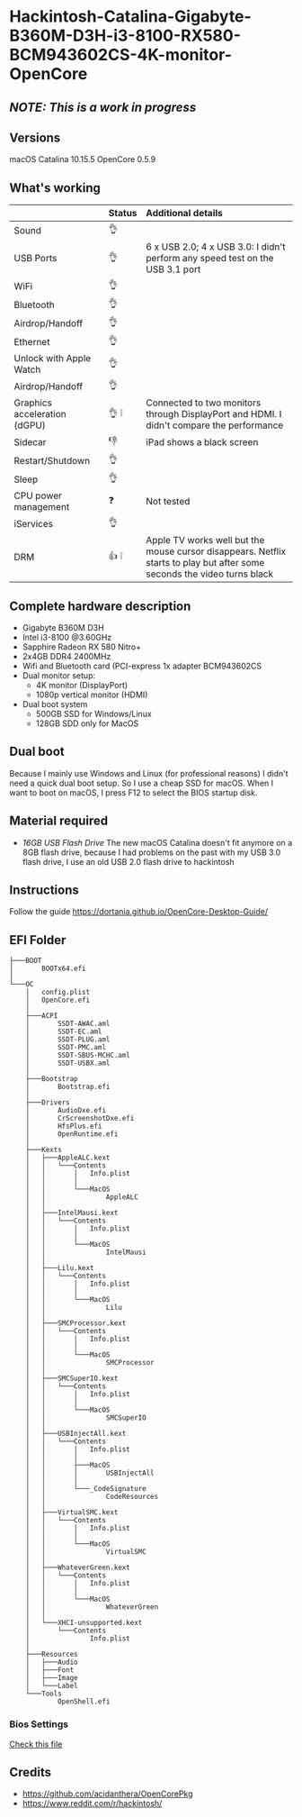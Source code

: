 # Hackintosh-Catalina-Gigabyte-B360M-D3H-i3-8100-RX580-BCM943602CS-4K-monitor-OpenCore

## *NOTE: This is a work in progress*

## Versions
macOS Catalina 10.15.5
OpenCore 0.5.9

## What's working
||Status|Additional details|
|:-|:-|:-|
|Sound| :ok_hand: ||
|USB Ports| :ok_hand: |6 x USB 2.0; 4 x USB 3.0: I didn't perform any speed test on the USB 3.1 port|
|WiFi| :ok_hand: ||
|Bluetooth| :ok_hand: ||
|Airdrop/Handoff| :ok_hand: ||
|Ethernet| :ok_hand: ||
|Unlock with Apple Watch| :ok_hand: ||
|Airdrop/Handoff| :ok_hand: ||
|Graphics acceleration (dGPU)| :ok_hand: :grey_exclamation: |Connected to two monitors through DisplayPort and HDMI. I didn't compare the performance|
|Sidecar| :thumbsdown: |iPad shows a black screen|
|Restart/Shutdown| :ok_hand: ||
|Sleep| :ok_hand: ||
|CPU power management| :question: |Not tested|
|iServices| :ok_hand: ||
|DRM| :thumbsup: :grey_exclamation: | Apple TV works well but the mouse cursor disappears. Netflix starts to play but after some seconds the video turns black|


## Complete hardware description
- Gigabyte B360M D3H
- Intel i3-8100 @3.60GHz
- Sapphire Radeon RX 580 Nitro+
- 2x4GB DDR4 2400MHz
- Wifi and Bluetooth card (PCI-express 1x adapter BCM943602CS
- Dual monitor setup:
  - 4K monitor (DisplayPort)
  - 1080p vertical monitor (HDMI)
- Dual boot system
  - 500GB SSD for Windows/Linux
  - 128GB SDD only for MacOS


## Dual boot
Because I mainly use Windows and Linux (for professional reasons) I didn't need a quick dual boot setup. So I use a cheap SSD for macOS. When I want to boot on macOS, I press F12 to select the BIOS startup disk.

## Material required
- *16GB USB Flash Drive* The new macOS Catalina doesn't fit anymore on a 8GB flash drive, because I had problems on the past with my USB 3.0 flash drive, I use an old USB 2.0 flash drive to hackintosh

## Instructions
Follow the guide https://dortania.github.io/OpenCore-Desktop-Guide/

## EFI Folder
```
├───BOOT
│       BOOTx64.efi
│       
└───OC
    │   config.plist
    │   OpenCore.efi
    │   
    ├───ACPI
    │       SSDT-AWAC.aml
    │       SSDT-EC.aml
    │       SSDT-PLUG.aml
    │       SSDT-PMC.aml
    │       SSDT-SBUS-MCHC.aml
    │       SSDT-USBX.aml
    │       
    ├───Bootstrap
    │       Bootstrap.efi
    │       
    ├───Drivers
    │       AudioDxe.efi
    │       CrScreenshotDxe.efi
    │       HfsPlus.efi
    │       OpenRuntime.efi
    │       
    ├───Kexts
    │   ├───AppleALC.kext
    │   │   └───Contents
    │   │       │   Info.plist
    │   │       │   
    │   │       └───MacOS
    │   │               AppleALC
    │   │               
    │   ├───IntelMausi.kext
    │   │   └───Contents
    │   │       │   Info.plist
    │   │       │   
    │   │       └───MacOS
    │   │               IntelMausi
    │   │               
    │   ├───Lilu.kext
    │   │   └───Contents
    │   │       │   Info.plist
    │   │       │   
    │   │       └───MacOS
    │   │               Lilu
    │   │               
    │   ├───SMCProcessor.kext
    │   │   └───Contents
    │   │       │   Info.plist
    │   │       │   
    │   │       └───MacOS
    │   │               SMCProcessor
    │   │               
    │   ├───SMCSuperIO.kext
    │   │   └───Contents
    │   │       │   Info.plist
    │   │       │   
    │   │       └───MacOS
    │   │               SMCSuperIO
    │   │               
    │   ├───USBInjectAll.kext
    │   │   └───Contents
    │   │       │   Info.plist
    │   │       │   
    │   │       ├───MacOS
    │   │       │       USBInjectAll
    │   │       │       
    │   │       └───_CodeSignature
    │   │               CodeResources
    │   │               
    │   ├───VirtualSMC.kext
    │   │   └───Contents
    │   │       │   Info.plist
    │   │       │   
    │   │       └───MacOS
    │   │               VirtualSMC
    │   │               
    │   ├───WhateverGreen.kext
    │   │   └───Contents
    │   │       │   Info.plist
    │   │       │   
    │   │       └───MacOS
    │   │               WhateverGreen
    │   │               
    │   └───XHCI-unsupported.kext
    │       └───Contents
    │               Info.plist
    │               
    ├───Resources
    │   ├───Audio
    │   ├───Font
    │   ├───Image
    │   └───Label
    └───Tools
            OpenShell.efi
```

### Bios Settings
[Check this file](BIOS.md)

## Credits
- https://github.com/acidanthera/OpenCorePkg
- https://www.reddit.com/r/hackintosh/

